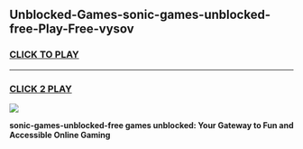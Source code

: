 
## Unblocked-Games-sonic-games-unblocked-free-Play-Free-vysov
<h3>
<a href="https://premium76.site?title=sonic-games-unblocked-free&ref=09A">CLICK TO PLAY</a></h3>
<hr>

<h3>
<a href="https://premium76.site?title=sonic-games-unblocked-free&ref=09A">CLICK 2 PLAY</a>
  
</h3>

<a href="https://premium76.site?title=sonic-games-unblocked-free&ref=09A"><img src="https://clearcache.store/games.png"></a>


**sonic-games-unblocked-free games unblocked: Your Gateway to Fun and Accessible Online Gaming**
